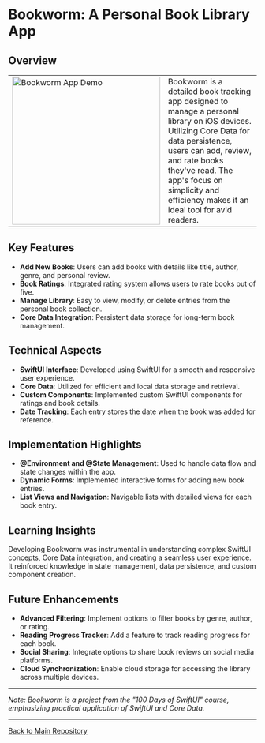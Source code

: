 # Bookworm: A Personal Book Library App

## Overview
<table>
  <tr>
    <td>
      <img src="https://github.com/penguin-waddle/Bookworm/assets/123434744/47c98b25-c1a2-41e0-847f-7c1c7f6fcf55" alt="Bookworm App Demo" width="300" />
    </td>
    <td>
      Bookworm is a detailed book tracking app designed to manage a personal library on iOS devices. Utilizing Core Data for data persistence, users can add, review, and rate books they've read. The app's focus on simplicity and efficiency makes it an ideal tool for avid readers.
    </td>
  </tr>
</table>

## Key Features
- **Add New Books**: Users can add books with details like title, author, genre, and personal review.
- **Book Ratings**: Integrated rating system allows users to rate books out of five.
- **Manage Library**: Easy to view, modify, or delete entries from the personal book collection.
- **Core Data Integration**: Persistent data storage for long-term book management.

## Technical Aspects
- **SwiftUI Interface**: Developed using SwiftUI for a smooth and responsive user experience.
- **Core Data**: Utilized for efficient and local data storage and retrieval.
- **Custom Components**: Implemented custom SwiftUI components for ratings and book details.
- **Date Tracking**: Each entry stores the date when the book was added for reference.

## Implementation Highlights
- **@Environment and @State Management**: Used to handle data flow and state changes within the app.
- **Dynamic Forms**: Implemented interactive forms for adding new book entries.
- **List Views and Navigation**: Navigable lists with detailed views for each book entry.

## Learning Insights
Developing Bookworm was instrumental in understanding complex SwiftUI concepts, Core Data integration, and creating a seamless user experience. It reinforced knowledge in state management, data persistence, and custom component creation.

## Future Enhancements
- **Advanced Filtering**: Implement options to filter books by genre, author, or rating.
- **Reading Progress Tracker**: Add a feature to track reading progress for each book.
- **Social Sharing**: Integrate options to share book reviews on social media platforms.
- **Cloud Synchronization**: Enable cloud storage for accessing the library across multiple devices.

---

*Note: Bookworm is a project from the "100 Days of SwiftUI" course, emphasizing practical application of SwiftUI and Core Data.*

---

[Back to Main Repository](https://github.com/penguin-waddle/100-Days-of-SwiftUI)

